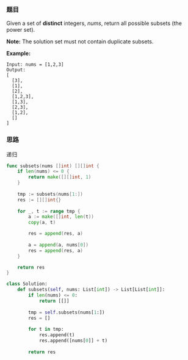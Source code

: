 ### 题目

Given a set of **distinct** integers, *nums*, return all possible subsets (the power set).

**Note:** The solution set must not contain duplicate subsets.

**Example:**

```
Input: nums = [1,2,3]
Output:
[
  [3],
  [1],
  [2],
  [1,2,3],
  [1,3],
  [2,3],
  [1,2],
  []
]
```

### 思路

递归



```go
func subsets(nums []int) [][]int {
    if len(nums) <= 0 {
        return make([][]int, 1)
    }
    
    tmp := subsets(nums[1:])
    res := [][]int{}
    
    for _, t := range tmp {
        a := make([]int, len(t))
        copy(a, t)

        res = append(res, a)
        
        a = append(a, nums[0])
        res = append(res, a)
    }

    return res 
}
```

```python
class Solution:
    def subsets(self, nums: List[int]) -> List[List[int]]:
        if len(nums) <= 0:
            return [[]]
        
        tmp = self.subsets(nums[1:])
        res = []
        
        for t in tmp:
            res.append(t)
            res.append([nums[0]] + t)
            
        return res
```



